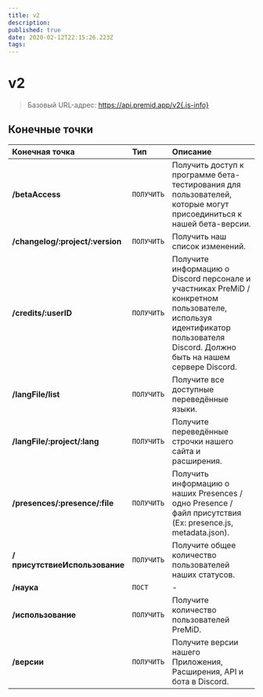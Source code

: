```yaml
---
title: v2
description:
published: true
date: 2020-02-12T22:15:26.223Z
tags:
---
```


# v2

> Базовый URL-адрес: https://api.premid.app/v2{.is-info}


## Конечные точки

<table>
  <thead>
    <tr>
      <th style="text-align:left">Конечная точка</th>
      <th style="text-align:left">Тип</th>
      <th style="text-align:left">Описание</th>
    </tr>
  </thead>
  <tbody>
    <tr>
      <td style="text-align:left"><b>/betaAccess</b>
      </td>
      <td style="text-align:left"><code>ПОЛУЧИТЬ</code></td>
      <td style="text-align:left">Получить доступ к программе бета-тестирования для пользователей, которые могут присоединиться к нашей бета-версии.</td>
    </tr>
    <tr>
      <td style="text-align:left"><b>/changelog/:project/:version</b>
      </td>
      <td style="text-align:left"><code>ПОЛУЧИТЬ</code></td>
      <td style="text-align:left">Получить наш список изменений.</td>
    </tr>
    <tr>
      <td style="text-align:left"><b>/credits/:userID</b>
      </td>
      <td style="text-align:left"><code>ПОЛУЧИТЬ</code></td>
      <td style="text-align:left">Получите информацию о Discord персонале и участниках PreMiD / конкретном пользователе, используя идентификатор пользователя Discord. Должно быть на нашем сервере Discord.</td>
    </tr>
    <tr>
      <td style="text-align:left"><b>/langFile/list</b>
      </td>
      <td style="text-align:left"><code>ПОЛУЧИТЬ</code></td>
      <td style="text-align:left">Получите все доступные переведённые языки.</td>
    </tr>
    <tr>
      <td style="text-align:left"><b>/langFile/:project/:lang</b>
      </td>
      <td style="text-align:left"><code>ПОЛУЧИТЬ</code></td>
      <td style="text-align:left">Получите переведённые строчки нашего сайта и расширения.</td>
    </tr>
    <tr>
      <td style="text-align:left"><b>/presences/:presence/:file</b>
      </td>
      <td style="text-align:left"><code>ПОЛУЧИТЬ</code></td>
      <td style="text-align:left">Получить информацию о наших Presences / одно Presence / файл присутствия (Ex: presence.js, metadata.json).</td>
    </tr>
    <tr>
      <td style="text-align:left"><b>/присутствиеИспользование</b>
      </td>
      <td style="text-align:left"><code>ПОЛУЧИТЬ</code></td>
      <td style="text-align:left">Получите общее количество пользователей наших статусов.</td>
    </tr>
    <tr>
      <td style="text-align:left"><b>/наука</b>
      </td>
      <td style="text-align:left"><code>ПОСТ</code></td>
      <td style="text-align:left">-</td>
    </tr>
    <tr>
      <td style="text-align:left"><b>/использование</b>
      </td>
      <td style="text-align:left"><code>ПОЛУЧИТЬ</code></td>
      <td style="text-align:left">Получите количество пользователей PreMiD.</td>
    </tr>
    <tr>
      <td style="text-align:left"><b>/версии</b>
      </td>
      <td style="text-align:left"><code>ПОЛУЧИТЬ</code></td>
      <td style="text-align:left">Получите версии нашего Приложения, Расширения, API и бота в Discord.</td>
    </tr>
  </tbody>
</table>

